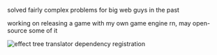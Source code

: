 solved fairly complex problems for big web guys in the past

working on releasing a game with my own game engine rn, may open-source some of it

![effect tree translator dependency registration](https://user-images.githubusercontent.com/601001/198174493-0b2f5765-f81e-413e-a2a2-b0760d2ce026.jpeg)
